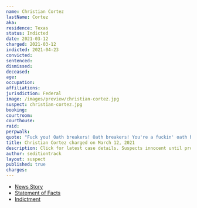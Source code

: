 ```yaml
---
name: Christian Cortez
lastName: Cortez
aka:
residence: Texas
status: Indicted
date: 2021-03-12
charged: 2021-03-12
indicted: 2021-04-23
convicted: 
sentenced: 
dismissed: 
deceased:
age:
occupation:
affiliations:
jurisdiction: Federal
image: /images/preview/christian-cortez.jpg
suspect: christian-cortez.jpg
booking:
courtroom:
courthouse:
raid:
perpwalk:
quote: "Fuck you! Oath breakers! Oath breakers! You're a fuckin' oath breaker!"
title: Christian Cortez charged on March 12, 2021
description: Click for latest case details. Suspects innocent until proven guilty.
author: seditiontrack
layout: suspect
published: true
charges:
---
```

- [News Story](https://www.khou.com/article/news/nation-world/details-houston-residents-arrested-capitol-riots/285-0fb5c466-4f23-4131-a53f-5b3a6fd508c6)
- [Statement of Facts](https://www.justice.gov/usao-dc/case-multi-defendant/file/1390346/download)
- [Indictment](https://www.justice.gov/usao-dc/case-multi-defendant/file/1390351/download)
